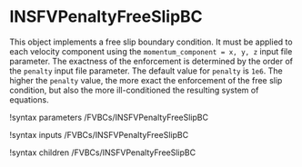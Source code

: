 # INSFVPenaltyFreeSlipBC

This object implements a free slip boundary condition. It must be applied to
each velocity component using the `momentum_component = x, y, z` input file
parameter. The exactness of the enforcement is determined by the order of the
`penalty` input file parameter. The default value for `penalty` is `1e6`. The
higher the `penalty` value, the more exact the enforcement of the free slip
condition, but also the more ill-conditioned the resulting system of equations.

!syntax parameters /FVBCs/INSFVPenaltyFreeSlipBC

!syntax inputs /FVBCs/INSFVPenaltyFreeSlipBC

!syntax children /FVBCs/INSFVPenaltyFreeSlipBC
